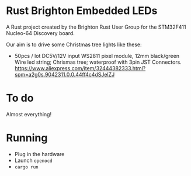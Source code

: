 # Rust Brighton Embedded LEDs

A Rust project created by the Brighton Rust User Group for the STM32F411 Nucleo-64 Discovery board.

Our aim is to drive some Christmas tree lights like these: 

* 50pcs / lot DC5V/12V input WS2811 pixel module, 12mm black/green Wire led string; Chrismas tree; waterproof with 3pin JST Connectors. https://www.aliexpress.com/item/32444382333.html?spm=a2g0s.9042311.0.0.44ff4c4dSJelZJ

# To do

Almost everything! 

# Running

- Plug in the hardware
- Launch `openocd`
- `cargo run`

